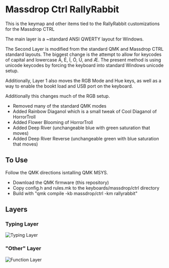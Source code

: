 # Massdrop Ctrl RallyRabbit

This is the keymap and other items tied to the RallyRabbit customizations for the Massdrop CTRL

The main layer is a ~standard ANSI QWERTY layout for Windows.

The Second Layer is modified from the standard QMK and Massdrop CTRL standard layouts.  The
biggest change is the attempt to allow for keycodes of capital and lowercase Á, É, Í, Ó, Ú, and Æ.
The present method is using unicode keycodes by forcing the keyboard into standard Windows unicode
setup.

Additionally, Layer 1 also moves the RGB Mode and Hue keys, as well as a way to enable the bookt load
and USB port on the keyboard.

Additionally this changes much of the RGB setup.
* Removed many of the standard QMK modes
* Added Rainbow Diaganol which is a small tweak of Cool Diaganol of HorrorTroll
* Added Flower Blooming of HorrorTroll
* Added Deep River (unchangeable blue with green saturation that moves)
* Added Deep River Reverse (unchangeable green with blue saturation that moves)

## To Use

Follow the QMK directions isntalling QMK MSYS.
* Download the QMK firmware (this repository)
* Copy config.h and rules.mk to the keyboards/massdrop/ctrl directory
* Build with "qmk compile -kb massdrop/ctrl -km rallyrabbit"

## Layers

### Typing Layer

![Typing Layer](https://imgur.com/9oORY9m)

### "Other" Layer

![Function Layer](https://imgur.com/DVn1ilN)


